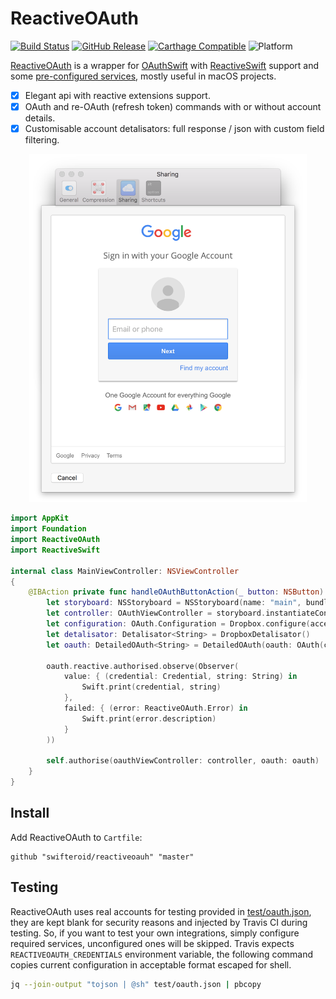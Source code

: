 # ReactiveOAuth

[![Build Status](https://travis-ci.com/Swifteroid/ReactiveOAuth.svg?branch=master)](https://travis-ci.com/Swifteroid/ReactiveOAuth)
[![GitHub Release](https://img.shields.io/github/release/Swifteroid/ReactiveOAuth.svg)](https://github.com/Swifteroid/ReactiveOAuth/releases)
[![Carthage Compatible](https://img.shields.io/badge/Carthage-compatible-brightgreen.svg?style=flat)](https://github.com/Carthage/Carthage)
![Platform](https://img.shields.io/badge/platform-macOS-lightgray.svg?style=flat)

[ReactiveOAuth](https://github.com/Swifteroid/ReactiveOAuth) is a wrapper for [OAuthSwift](https://github.com/OAuthSwift/OAuthSwift) with [ReactiveSwift](https://github.com/ReactiveCocoa/ReactiveSwift) support and some [pre-configured services](source/Service), mostly useful in macOS projects.

- [x] Elegant api with reactive extensions support.
- [x] OAuth and re-OAuth (refresh token) commands with or without account details.
- [x] Customisable account detalisators: full response / json with custom field filtering.

<div align="center"><img width="444px" src="documentation/asset/gifox-oauth.png"></div>

```swift
import AppKit
import Foundation
import ReactiveOAuth
import ReactiveSwift

internal class MainViewController: NSViewController
{
    @IBAction private func handleOAuthButtonAction(_ button: NSButton) {
        let storyboard: NSStoryboard = NSStoryboard(name: "main", bundle: Bundle.main)
        let controller: OAuthViewController = storyboard.instantiateController(withIdentifier: "OAuthViewController") as! OAuthViewController
        let configuration: OAuth.Configuration = Dropbox.configure(access: Access(key: "foo", secret: "bar"), url: "https://baz.com/quz")
        let detalisator: Detalisator<String> = DropboxDetalisator()
        let oauth: DetailedOAuth<String> = DetailedOAuth(oauth: OAuth(configuration: configuration), detalisator: detalisator)

        oauth.reactive.authorised.observe(Observer(
            value: { (credential: Credential, string: String) in
                Swift.print(credential, string)
            },
            failed: { (error: ReactiveOAuth.Error) in
                Swift.print(error.description)
            }
        ))

        self.authorise(oauthViewController: controller, oauth: oauth)
    }
}
```

## Install

Add ReactiveOAuth to `Cartfile`:

```
github "swifteroid/reactiveoauh" "master"
```

## Testing

ReactiveOAuth uses real accounts for testing provided in [test/oauth.json](test/oauth.json), they are kept blank for security reasons and injected by Travis CI during testing. So, if you want to test your own integrations, simply configure required services, unconfigured ones will be skipped. Travis expects `REACTIVEOAUTH_CREDENTIALS` environment variable, the following command copies current configuration in acceptable format escaped for shell.

```sh
jq --join-output "tojson | @sh" test/oauth.json | pbcopy
```